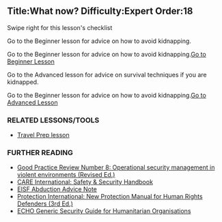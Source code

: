 Title:What now?
Difficulty:Expert
Order:18
---
<p>Swipe right for this lesson's checklist</p><p>Go to the Beginner lesson for advice on how to avoid kidnapping.</p><p>Go to the Beginner lesson for advice on how to avoid kidnapping.<a href="umbrella://lesson/kidnapping/1" class="button green">Go to Beginner Lesson</a><p>Go to the Advanced lesson for advice on survival techniques if you are kidnapped.<p>Go to the Beginner lesson for advice on how to avoid kidnapping.<a href="umbrella://lesson/kidnapping/2" class="button yellow">Go to Advanced Lesson</a></p><h3>RELATED LESSONS/TOOLS</h3><p><ul><li><a href="umbrella://lesson/preparation">Travel Prep lesson</a></li></ul></p><h3>FURTHER READING</h3><p><ul><li><a href="www.odihpn.org/download/gpr_8_revised2pdf">Good Practice Review Number 8: Operational security management in violent environments (Revised Ed.)</a></li><li><a href="ngolearning.org/courses/availablecourses/CARE%20Safety%20Course/Shared%20Documents/English_CARE_International_Safety_and_Security_Handbook.pdf">CARE International: Safety & Security Handbook</a></li><li><a href="https://www.eisf.eu/wp-content/uploads/2014/09/0541-MO-2010-Advice-Note-Abduction-Kidnapping.doc">EISF Abduction Advice Note</a></li><li><a href="protectioninternational.org/publication/new-protection-manual-for-human-rights-defenders-3rd-edition/">Protection International: New Protection Manual for Human Rights Defenders (3rd Ed.)</a></li><li><a href="https://www.google.co.uk/url?sa=t&rct=j&q=&esrc=s&source=web&cd=1&cad=rja&uact=8&ved=0CCEQFjAA&url=http%3A%2F%2Fec.europa.eu%2Fecho%2Ffiles%2Fevaluation%2Fwatsan2005%2Fannex_files%2FECHO%2FECHO12%20-%20echo_generic_security_guide_en.doc&ei=kLxAVc6LOILuUP2SgbAE&usg=AFQjCNEXEOcbLeV24f3WolHmDwLq7KJzlQ&sig2=hbnI7wfdrGIHS7mmikBRWA">ECHO Generic Security Guide for Humanitarian Organisations</a></li></ul></p>